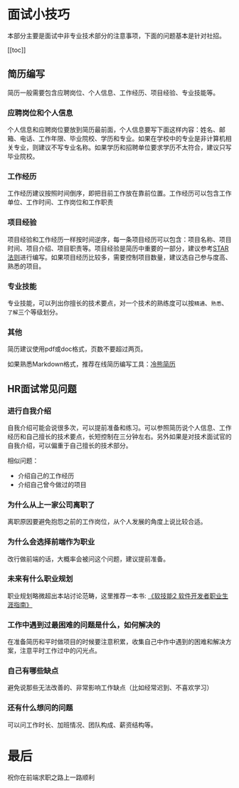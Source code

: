 # 面试小技巧
本部分主要是面试中非专业技术部分的注意事项，下面的问题基本是针对社招。

[[toc]]

## 简历编写
简历一般需要包含应聘岗位、个人信息、工作经历、项目经验、专业技能等。

### 应聘岗位和个人信息
个人信息和应聘岗位要放到简历最前面，个人信息要写下面这样内容：姓名、邮箱、电话、工作年限、毕业院校、学历和专业。如果在学校中的专业是非计算机相关专业，则建议不写专业名称。如果学历和招聘单位要求学历不太符合，建议只写毕业院校。

### 工作经历
工作经历建议按照时间倒序，即把目前工作放在靠前位置。工作经历可以包含工作单位、工作时间、工作岗位和工作职责

### 项目经验
项目经验和工作经历一样按时间逆序，每一条项目经历可以包含：项目名称、项目时间、项目介绍、项目职责等。项目经验是简历中重要的一部分，建议参考[STAR法则](https://baike.baidu.com/item/STAR法则/9056070?fr=aladdin)进行编写。如果项目经历比较多，需要控制项目数量，建议选自己参与度高、熟悉的项目。

### 专业技能
专业技能，可以列出你擅长的技术要点，对一个技术的熟练度可以按`精通`、`熟悉`、`了解`三个等级划分。

### 其他
简历建议使用pdf或doc格式，页数不要超过两页。

如果熟悉Markdown格式，推荐在线简历编写工具：[冷熊简历](http://cv.ftqq.com)

## HR面试常见问题
### 进行自我介绍
自我介绍可能会说很多次，可以提前准备和练习。可以参照简历说个人信息、工作经历和自己擅长的技术要点，长短控制在三分钟左右。另外如果是对技术面试官的自我介绍，可以偏重于自己擅长的技术部分。

相似问题： 
- 介绍自己的工作经历
- 介绍自己曾今做过的项目
### 为什么从上一家公司离职了
离职原因要避免抱怨之前的工作岗位，从个人发展的角度上说比较合适。
### 为什么会选择前端作为职业
改行做前端的话，大概率会被问这个问题，建议提前准备。
### 未来有什么职业规划
职业规划略微超出本站讨论范畴，这里推荐一本书: [《软技能2 软件开发者职业生涯指南》](https://book.douban.com/subject/35043940/)
### 工作中遇到过最困难的问题是什么，如何解决的
在准备简历和平时做项目的时候要注意积累，收集自己中作中遇到的困难和解决方案，注意平时工作过中的闪光点。
### 自己有哪些缺点
避免说那些无法改善的、非常影响工作缺点（比如经常迟到、不喜欢学习）
### 还有什么想问的问题
可以问工作时长、加班情况、团队构成、薪资结构等。

# 最后
祝你在前端求职之路上一路顺利
